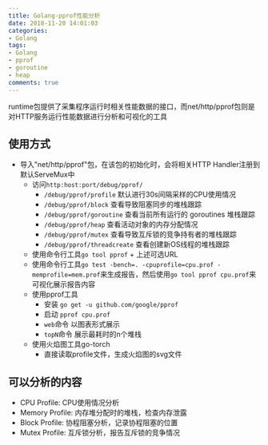 ```yaml
---
title: Golang-pprof性能分析
date: 2018-11-20 14:01:03
categories:
- Golang
tags:
- Golang
- pprof
- goroutine
- heap
comments: true
---
```


runtime包提供了采集程序运行时相关性能数据的接口，而net/http/pprof包则是对HTTP服务运行性能数据进行分析和可视化的工具

## 使用方式

* 导入"net/http/pprof"包，在该包的初始化时，会将相关HTTP Handler注册到默认ServeMux中
  * 访问`http:host:port/debug/pprof/`
    * `/debug/pprof/profile` 默认进行30s间隔采样的CPU使用情况
    * `/debug/pprof/block` 查看导致阻塞同步的堆栈跟踪
    * `/debug/pprof/goroutine` 查看当前所有运行的 goroutines 堆栈跟踪
    * `/debug/pprof/heap` 查看活动对象的内存分配情况
    * `/debug/pprof/mutex` 查看导致互斥锁的竞争持有者的堆栈跟踪
    * `/debug/pprof/threadcreate` 查看创建新OS线程的堆栈跟踪
  * 使用命令行工具`go tool pprof` + 上述可选URL
  * 使用命令行工具`go test -bench=. -cpuprofile=cpu.prof -memprofile=mem.prof`来生成报告，然后使用`go tool pprof cpu.prof`来可视化展示报告内容
  * 使用pprof工具
    * 安装 `go get -u github.com/google/pprof`
    * 启动 `pprof cpu.prof`
    * `web`命令 以图表形式展示
    * `topN`命令 展示最耗时的n个堆栈
  * 使用火焰图工具go-torch
    * 直接读取profile文件，生成火焰图的svg文件

## 可以分析的内容

* CPU Profile: CPU使用情况分析
* Memory Profile: 内存堆分配时的堆栈，检查内存泄露
* Block Profile: 协程阻塞分析，记录协程阻塞的位置
* Mutex Profile: 互斥锁分析，报告互斥锁的竞争情况